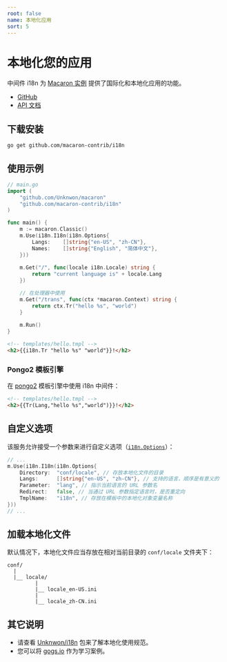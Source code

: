 ```yaml
---
root: false
name: 本地化应用
sort: 5
---
```


# 本地化您的应用

中间件 i18n 为 [Macaron 实例](../intro/core_concepts#macaron-%E5%AE%9E%E4%BE%8B) 提供了国际化和本地化应用的功能。

- [GitHub](https://github.com/macaron-contrib/i18n)
- [API 文档](https://gowalker.org/github.com/macaron-contrib/i18n)

## 下载安装

	go get github.com/macaron-contrib/i18n
	
## 使用示例

```go
// main.go
import (
	"github.com/Unknwon/macaron"
	"github.com/macaron-contrib/i18n"
)

func main() {
  	m := macaron.Classic()
  	m.Use(i18n.I18n(i18n.Options{
		Langs:    []string{"en-US", "zh-CN"},
		Names:    []string{"English", "简体中文"},
	}))
	
	m.Get("/", func(locale i18n.Locale) string {
		return "current language is" + locale.Lang
	})

	// 在处理器中使用
	m.Get("/trans", func(ctx *macaron.Context) string {
		return ctx.Tr("hello %s", "world")
	}
	
	m.Run()
}
```

```html
<!-- templates/hello.tmpl -->
<h2>{{i18n.Tr "hello %s" "world"}}!</h2>
```

### Pongo2 模板引擎

在 [pongo2](https://github.com/flosch/pongo2) 模板引擎中使用 i18n 中间件：

```html
<!-- templates/hello.tmpl -->
<h2>{{Tr(Lang,"hello %s","world")}}!</h2>
```

## 自定义选项

该服务允许接受一个参数来进行自定义选项（[`i18n.Options`](https://gowalker.org/github.com/macaron-contrib/i18n#Options)）：
```go
// ...
m.Use(i18n.I18n(i18n.Options{
	Directory:	"conf/locale", // 存放本地化文件的目录
	Langs:		[]string{"en-US", "zh-CN"}, // 支持的语言，顺序是有意义的	Names:		[]string{"English", "简体中文"}, // 语言的本地化名称	Format:		"locale_%s.ini", // 本地化文件命名风格
	Parameter:	"lang", // 指示当前语言的 URL 参数名
	Redirect:	false, // 当通过 URL 参数指定语言时，是否重定向
	TmplName:	"i18n", // 存放在模板中的本地化对象变量名称
}))
// ...
```

## 加载本地化文件

默认情况下，本地化文件应当存放在相对当前目录的 `conf/locale` 文件夹下：

```
conf/
  |
  |__ locale/
  		 |
  		 |__ locale_en-US.ini
  		 |
   		 |__ locale_zh-CN.ini
```

## 其它说明

- 请查看 [Unknwon/i18n](https://github.com/Unknwon/i18n) 包来了解本地化使用规范。
- 您可以将 [gogs.io](https://github.com/gogits/gogsweb) 作为学习案例。